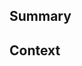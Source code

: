 <!--
  Thanks for creating a Pull Request! Before you submit, please make sure
  you've done the following:

  - Read the contributing document at https://eagle705.github.io/Note#contributing
-->

<!--
  Choose one of the following by uncommenting it:
-->

<!-- This is a bug fix. -->
<!-- This is an enhancement or feature. -->
<!-- This is a documentation change. -->

## Summary

<!--
  Provide a description of what your pull request changes.
-->

## Context

<!--
  Is this related to any GitHub issue(s)?
-->
